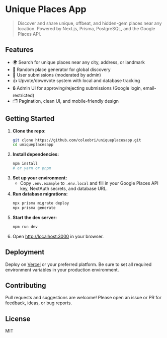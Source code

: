 
# Unique Places App

> Discover and share unique, offbeat, and hidden-gem places near any location. Powered by Next.js, Prisma, PostgreSQL, and the Google Places API.

## Features

- 🌍 Search for unique places near any city, address, or landmark
- 🎲 Random place generator for global discovery
- 📝 User submissions (moderated by admin)
- 👍 Upvote/downvote system with local and database tracking
- 🔒 Admin UI for approving/rejecting submissions (Google login, email-restricted)
- 🗂 Pagination, clean UI, and mobile-friendly design

## Getting Started

1. **Clone the repo:**
   ```bash
   git clone https://github.com/coleobri/uniqueplacesapp.git
   cd uniqueplacesapp
   ```
2. **Install dependencies:**
   ```bash
   npm install
   # or yarn or pnpm
   ```
3. **Set up your environment:**
   - Copy `.env.example` to `.env.local` and fill in your Google Places API key, NextAuth secrets, and database URL.
4. **Run database migrations:**
   ```bash
   npx prisma migrate deploy
   npx prisma generate
   ```
5. **Start the dev server:**
   ```bash
   npm run dev
   ```
6. Open [http://localhost:3000](http://localhost:3000) in your browser.

## Deployment

Deploy on [Vercel](https://vercel.com/) or your preferred platform. Be sure to set all required environment variables in your production environment.

## Contributing

Pull requests and suggestions are welcome! Please open an issue or PR for feedback, ideas, or bug reports.

## License

MIT
